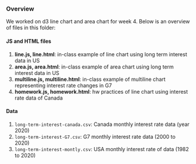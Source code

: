 ### Overview 
We worked on d3 line chart and area chart for week 4. Below is an overview of files in this folder:


#### JS and HTML files 
1. __line.js, line.html__: in-class example of line chart using long term interest data in US  
2. __area.js, area.html__: in-class example of area chart using long term interest data in US  
3. __multiline.js, multiline.html__: in-class example of multiline chart representing interest rate changes in G7  
4. __homework.js, homework.html__: hw practices of line chart using interest rate data of Canada


#### Data
1. `long-term-interest-canada.csv`: Canada monthly interest rate data (year 2020) 
2. `long-term-interest-G7.csv`: G7 monthly interest rate data (2000 to 2020)
3. `long-term-interest-montly.csv`: USA monthly interest rate of data (1982 to 2020)